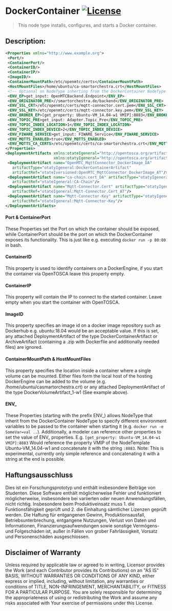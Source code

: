 # DockerContainer [![License](https://img.shields.io/badge/License-Apache%202.0-blue.svg)](https://opensource.org/licenses/Apache-2.0)  

> This node type installs, configures, and starts a Docker container.

## Description:

```xml
<Properties xmlns="http://www.example.org">
 <Port/>
 <ContainerPort/>
 <ContainerID/>
 <ContainerIP/>
 <ImageID/>
 <ContainerMountPath>/etc/openmtc/certs</ContainerMountPath>
 <HostMountFiles>/home/ubuntu/ca-smartorchestra.crt</HostMountFiles>
 <!-- Optional on NodeType inherting from the DockerContainer NodeType-->
 <ENV_EP>get_input: OpenMTCBackend.Endpoint</ENV_EP>
 <ENV_ORIGINATOR_PRE>//smartorchestra.de/backend</ENV_ORIGINATOR_PRE>
 <ENV_SSL_CRT>/etc/openmtc/certs/mqtt-connector.cert.pem</ENV_SSL_CRT>
 <ENV_SSL_KEY>/etc/openmtc/certs/mqtt-connector.key.pem</ENV_SSL_KEY>
 <ENV_BROKER_EP>[get_property: Ubuntu-VM_14.04-w1 VMIP]:8883</ENV_BROKER_EP>
 <ENV_TOPIC_PRE>get_input: Adapter.Topic_Pre</ENV_TOPIC_PRE>
 <ENV_TOPIC_INDEX_LOCATION>1</ENV_TOPIC_INDEX_LOCATION>
 <ENV_TOPIC_INDEX_DEVICE>2</ENV_TOPIC_INDEX_DEVICE>
 <ENV_FIWARE_SERVICE>get_input: FIWARE_Service</ENV_FIWARE_SERVICE>
 <ENV_MQTTS_ENABLED>true</ENV_MQTTS_ENABLED>
 <ENV_MQTTS_CA_CERTS>/etc/openmtc/certs/ca-smartorchestra.crt</ENV_MQTTS_CA_CERTS>
</Properties>
<DeploymentArtifacts xmlns:otateIgeneral="http://opentosca.org/artifacttemplates"
                     xmlns:otatyIgeneral="http://opentosca.org/artifacttypes">
 <DeploymentArtifact name="OpenMTC_MqttConnector_DockerImage_DA"
   artifactType="otatyIgeneral:DockerContainerArtifact"
   artifactRef="otateIversioned:OpenMTC_MqttConnector_DockerImage_AT"/>
 <DeploymentArtifact name="ca-chain.cert_DA" artifactType="otatyIgeneral:DockerVolumeArtifact_1-w1"
   artifactRef="otateIgeneral:CA-Chain"/>
 <DeploymentArtifact name="Mqtt-Connector.Cert" artifactType="otatyIgeneral:DockerVolumeArtifact_1-w1"
   artifactRef="otateIgeneral:Mqtt-Connector.Cert_AT"/>
 <DeploymentArtifact name="Mqtt-Connector-Key" artifactType="otatyIgeneral:DockerVolumeArtifact_1-w1"
   artifactRef="otateIgeneral:Mqtt-Connector-Key"/>
</DeploymentArtifacts>
```

#### Port & ContainerPort

These Properties set the Port on which the container should be exposed, while ContainerPort should be the port on which the DockerContainer exposes its functionality. This is just like e.g. executing ```docker run -p 80:80``` in bash.

#### ContainerID

This property is used to identify containers on a DockerEngine, if you start the container via OpenTOSCA leave this property empty.

#### ContainerIP

This property will contain the IP to connect to the started container. Leave empty when you start the container with OpenTOSCA.

#### ImageID

This property specifies an image id on a docker image repository such as Dockerhub e.g. ubuntu:18.04 would be an acceptable value. If this is set, any attached DeploymentArtifact of the type DockerContainerArtifact or ArchiveArtifact (containing a .zip with Dockerfile and additionally needed files) are ignored.

#### ContainerMountPath & HostMountFiles

This property specifies the location inside a container where a single volume can be mounted. Either files form the local host of the hosting DockerEngine can be added to the volume (e.g. <HostMountFiles>/home/ubuntu/casmartorchestra.crt</HostMountFiles>) or any attached DeploymentArtifact of the type DockerVolumeArtifact_1-w1 (See example above).

#### ENV_

These Properties (starting with the prefix ENV_) allows NodeType that inherit from the DockerContainer NodeType to specify different environment variables to be passed to the container when starting it (e.g. ```docker run -e SomeVar=val ..```). Additionally, a modeler can reference other properties to set the value of ENV_ properties. E.g. ```[get_property: Ubuntu-VM_14.04-w1 VMIP]:8883``` Would reference the property VMIP of the NodeTemplate Ubuntu-VM_14.04-w1 and concatenate it with the string ```:8883```. Note: This is experimental, currently only simple reference and concatenating it with a string at the end is possible.

## Haftungsausschluss

Dies ist ein Forschungsprototyp und enthält insbesondere Beiträge von Studenten.
Diese Software enthält möglicherweise Fehler und funktioniert möglicherweise, insbesondere bei variierten oder neuen Anwendungsfällen, nicht richtig.
Insbesondere beim Produktiveinsatz muss 1. die Funktionsfähigkeit geprüft und 2. die Einhaltung sämtlicher Lizenzen geprüft werden.
Die Haftung für entgangenen Gewinn, Produktionsausfall, Betriebsunterbrechung, entgangene Nutzungen, Verlust von Daten und Informationen, Finanzierungsaufwendungen sowie sonstige Vermögens- und Folgeschäden ist, außer in Fällen von grober Fahrlässigkeit, Vorsatz und Personenschäden ausgeschlossen.

## Disclaimer of Warranty

Unless required by applicable law or agreed to in writing, Licensor provides the Work (and each Contributor
provides its Contributions) on an "AS IS" BASIS, WITHOUT WARRANTIES OR CONDITIONS OF ANY KIND, either express
or implied, including, without limitation, any warranties or conditions of TITLE, NON-INFRINGEMENT,
MERCHANTABILITY, or FITNESS FOR A PARTICULAR PURPOSE. You are solely responsible for determining the
appropriateness of using or redistributing the Work and assume any risks associated with Your exercise of
permissions under this License.
